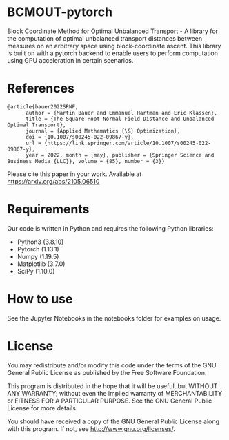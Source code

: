 # BCMOUT-pytorch
Block Coordinate Method for Optimal Unbalanced Transport - A library for the computation of optimal unbalanced transport distances between measures on an arbitrary space using block-coordinate ascent. This library is built on with a pytorch backend to enable users to perform computation using GPU acceleration in certain scenarios. 

# References

```
@article{bauer2022SRNF, 
      author = {Martin Bauer and Emmanuel Hartman and Eric Klassen}, 
      title = {The Square Root Normal Field Distance and Unbalanced Optimal Transport}, 
      journal = {Applied Mathematics {\&} Optimization},  
      doi = {10.1007/s00245-022-09867-y}, 
      url = {https://link.springer.com/article/10.1007/s00245-022-09867-y}, 
      year = 2022, month = {may}, publisher = {Springer Science and Business Media {LLC}}, volume = {85}, number = {3}}
```
Please cite this paper in your work. Available at https://arxiv.org/abs/2105.06510

# Requirements

Our code is written in Python and requires the following Python libraries:

* Python3 (3.8.10)
* Pytorch (1.13.1)
* Numpy (1.19.5)
* Matplotlib (3.7.0)
* SciPy (1.10.0)

# How to use

See the Jupyter Notebooks in the notebooks folder for examples on usage. 

# License

You may redistribute and/or modify this code under the terms of the GNU General Public License as published by the Free Software Foundation.

This program is distributed in the hope that it will be useful, but WITHOUT ANY WARRANTY; without even the implied warranty of MERCHANTABILITY or FITNESS FOR A PARTICULAR PURPOSE. See the GNU General Public License for more details.

You should have received a copy of the GNU General Public License along with this program. If not, see http://www.gnu.org/licenses/.
